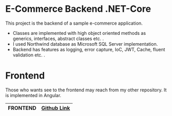 # E-Commerce Backend .NET-Core

This project is the backend of a sample e-commerce application.
- Classes are implemented with high object oriented methods as generics, interfaces, abstract classes etc. .
- I used Northwind database as Microsoft SQL Server implementation.
- Backend has features as logging, error capture, IoC, JWT, Cache, fluent validation etc. .

# Frontend
Those who wants see to the frontend may reach from my other repository. It is implemented in Angular.

| FRONTEND | [Github Link](https://github.com/ertugrulyilmaz99/E-Commerce-Frontend-Angular) |
| ------ | ------ |
